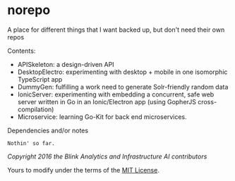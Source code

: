 # norepo
A place for different things that I want backed up, but don't need their own repos

Contents:


* APISkeleton: a design-driven API
* DesktopElectro: experimenting with desktop + mobile in one isomorphic TypeScript app
* DummyGen: fulfilling a work need to generate Solr-friendly random data
* IonicServer:  experimenting with embedding a concurrent, safe web server written in Go in an Ionic/Electron app (using GopherJS cross-compilation)
* Microservice: learning Go-Kit for back end microservices.


Dependencies and/or notes

```
Nothin' so far.
```

*Copyright 2016 the Blink Analytics and Infrastructure AI contributors*

Yours to modify under the terms of the [MIT License](https://github.com/damienstanton/norepo/blob/master/LICENSE).
